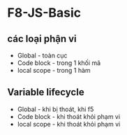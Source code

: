 # F8-JS-Basic
## các loại phận vi
- Global - toàn cục
- Code block - trong 1 khối mã
- local scope - trong 1 hàm

## Variable lifecycle
- Global - khi bị thoát, khi f5
- Code block - khi thoát khỏi phạm vi 
- local scope - khi thoát khỏi phạm vi 